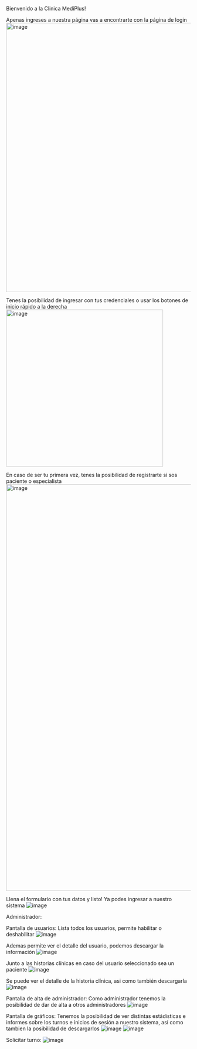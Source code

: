 Bienvenido a la Clinica MediPlus!

Apenas ingreses a nuestra página vas a encontrarte con la página de login
<img width="734" alt="image" src="https://user-images.githubusercontent.com/51470271/172953951-3b376fa5-95dc-403d-a948-06311ebef08b.png">

Tenes la posibilidad de ingresar con tus credenciales o usar los botones de inicio rápido a la derecha
<img width="428" alt="image" src="https://user-images.githubusercontent.com/51470271/172954087-e6b38c99-73fd-45ba-bf54-f442ecf1ca1b.png">

En caso de ser tu primera vez, tenes la posibilidad de registrarte si sos paciente o especialista
<img width="1109" alt="image" src="https://user-images.githubusercontent.com/51470271/172954167-e6d893b6-7958-43c4-871f-c2cfe06747af.png">

Llena el formulario con tus datos y listo! Ya podes ingresar a nuestro sistema
![image](https://user-images.githubusercontent.com/51470271/172954262-d0a836ed-eb2a-4a8e-b3e1-a5e790a1d5db.png)


Administrador:

Pantalla de usuarios: Lista todos los usuarios, permite habilitar o deshabilitar
![image](https://user-images.githubusercontent.com/51470271/176793285-0461cd8a-c4b4-4140-b64d-b61fe80d499c.png)

Ademas permite ver el detalle del usuario, podemos descargar la información
![image](https://user-images.githubusercontent.com/51470271/176793390-293180c6-56d9-4384-a20d-9cc1680e3827.png)

Junto a las historias clínicas en caso del usuario seleccionado sea un paciente
![image](https://user-images.githubusercontent.com/51470271/176793448-d7e92de4-86a4-4c4f-82b1-309a13a3449e.png)

Se puede ver el detalle de la historia clínica, asi como también descargarla
![image](https://user-images.githubusercontent.com/51470271/176793532-1343ab1e-d4c0-44e4-8a5c-3d26283a7f2c.png)

Pantalla de alta de administrador: Como administrador tenemos la posibilidad de dar de alta a otros administradores
![image](https://user-images.githubusercontent.com/51470271/176793603-7a9a5772-57e3-41f5-8e03-ecb02759b67e.png)

Pantalla de gráficos: Tenemos la posibilidad de ver distintas estádisticas e informes sobre los turnos e inicios de sesión a nuestro sistema, así como tambien la posibilidad de descargarlos
![image](https://user-images.githubusercontent.com/51470271/176793685-7de17c38-3a21-4a81-9be7-5e631d6c3d9c.png)
![image](https://user-images.githubusercontent.com/51470271/176793722-4aa450bb-8d28-4cb8-9952-cfac80e24449.png)

Solicitar turno:
![image](https://user-images.githubusercontent.com/51470271/176794117-966e6a52-5478-422c-9044-3a8f5046c97c.png)

